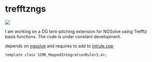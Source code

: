 # trefftzngs
![](https://github.com/PaulSt/tngs/setup/badge.svg)

I am working on a DG tent-pitching extension for NGSolve using Trefftz basis functions. The code is under constant development. 

depends on [ngsolve](https://github.com/NGSolve/ngsolve)
and requires to add to [intrule.cpp](https://github.com/NGSolve/ngsolve/blob/master/fem/intrule.cpp)
```
template class SIMD_MappedIntegrationRule<3,4>;
```
